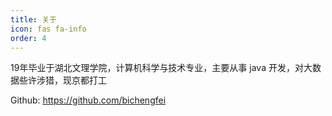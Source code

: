 ```yaml
---
title: 关于
icon: fas fa-info
order: 4
---
```



19年毕业于湖北文理学院，计算机科学与技术专业，主要从事 java 开发，对大数据些许涉猎，现京都打工

Github: https://github.com/bichengfei